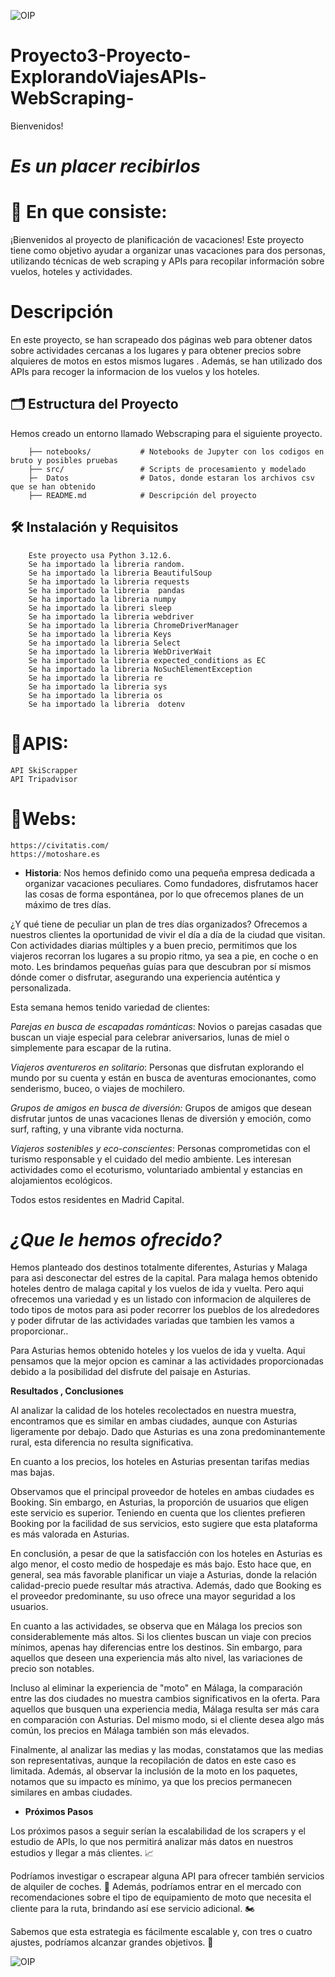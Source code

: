 ![OIP](https://github.com/user-attachments/assets/1534bc19-9221-40a8-9ead-aeca1e9e0d19)
# Proyecto3-Proyecto-ExplorandoViajesAPIs-WebScraping-


Bienvenidos! 

# *Es un placer recibirlos*


# 📝 En que consiste:

¡Bienvenidos al proyecto de planificación de vacaciones! Este proyecto tiene como objetivo ayudar a organizar unas vacaciones para dos personas, utilizando técnicas de web scraping y APIs para recopilar información sobre vuelos, hoteles y actividades.

# Descripción

En este proyecto, se han scrapeado dos páginas web para obtener datos sobre actividades cercanas a los lugares y para obtener precios sobre alquieres de motos en estos mismos lugares . Además, se han utilizado dos APIs para recoger la informacion de los vuelos y los hoteles.


## 🗂️ Estructura del Proyecto
Hemos creado un entorno llamado Webscraping para el siguiente proyecto.

        ├── notebooks/           # Notebooks de Jupyter con los codigos en bruto y posibles pruebas
        ├── src/                 # Scripts de procesamiento y modelado
        ├─  Datos                # Datos, donde estaran los archivos csv que se han obtenido
        ├── README.md            # Descripción del proyecto
      
## 🛠️ Instalación y Requisitos
        Este proyecto usa Python 3.12.6.
        Se ha importado la libreria random.
        Se ha importado la libreria BeautifulSoup
        Se ha importado la libreria requests
        Se ha importado la libreria  pandas 
        Se ha importado la libreria numpy 
        Se ha importado la libreri sleep
        Se ha importado la libreria webdriver  
        Se ha importado la libreria ChromeDriverManager 
        Se ha importado la libreria Keys  
        Se ha importado la libreria Select  
        Se ha importado la libreria WebDriverWait
        Se ha importado la libreria expected_conditions as EC
        Se ha importado la libreria NoSuchElementException 
        Se ha importado la libreria re
        Se ha importado la libreria sys
        Se ha importado la libreria os
        Se ha importado la libreria  dotenv 


# 📝APIS:
    API SkiScrapper
    API Tripadvisor

# 📝Webs:
    https://civitatis.com/
    https://motoshare.es
 
 
- **Historia**:
Nos hemos definido como una pequeña empresa dedicada a organizar vacaciones peculiares. Como fundadores, disfrutamos hacer las cosas de forma espontánea, por lo que ofrecemos planes de un máximo de tres días.

¿Y qué tiene de peculiar un plan de tres días organizados? Ofrecemos a nuestros clientes la oportunidad de vivir el día a día de la ciudad que visitan. Con actividades diarias múltiples y a buen precio, permitimos que los viajeros recorran los lugares a su propio ritmo, ya sea a pie, en coche o en moto. Les brindamos pequeñas guías para que descubran por sí mismos dónde comer o disfrutar, asegurando una experiencia auténtica y personalizada.

Esta semana hemos tenido variedad de clientes:

*Parejas en busca de escapadas románticas*: Novios o parejas casadas que buscan un viaje especial para celebrar aniversarios, lunas de miel o simplemente para escapar de la rutina.

*Viajeros aventureros en solitario*: Personas que disfrutan explorando el mundo por su cuenta y están en busca de aventuras emocionantes, como senderismo, buceo, o viajes de mochilero.

*Grupos de amigos en busca de diversión:* Grupos de amigos que desean disfrutar juntos de unas vacaciones llenas de diversión y emoción, como surf, rafting, y una vibrante vida nocturna.

*Viajeros sostenibles y eco-conscientes*: Personas comprometidas con el turismo responsable y el cuidado del medio ambiente. Les interesan actividades como el ecoturismo, voluntariado ambiental y estancias en alojamientos ecológicos.

Todos estos residentes en Madrid Capital.

# *¿Que le hemos ofrecido?*

Hemos planteado dos destinos totalmente diferentes, Asturias y Malaga para asi desconectar del estres de la capital.
Para malaga hemos obtenido hoteles dentro de malaga capital y los vuelos de ida y vuelta. Pero aqui ofrecemos una variedad y es un listado con informacion de alquileres de todo tipos de motos para asi poder recorrer los pueblos de los alrededores y poder difrutar de las actividades variadas que tambien les vamos a proporcionar..

Para Asturias hemos obtenido hoteles y los vuelos de ida y vuelta. Aqui pensamos que la mejor opcion es caminar a las actividades proporcionadas debido a la posibilidad del disfrute del paisaje en Asturias.

**Resultados , Conclusiones**

Al analizar la calidad de los hoteles recolectados en nuestra muestra, encontramos que es similar en ambas ciudades, aunque con Asturias ligeramente por debajo. Dado que Asturias es una zona predominantemente rural, esta diferencia no resulta significativa.

En cuanto a los precios, los hoteles en Asturias presentan tarifas medias mas bajas. 

Observamos que el principal proveedor de hoteles en ambas ciudades es Booking. Sin embargo, en Asturias, la proporción de usuarios que eligen este servicio es superior. Teniendo en cuenta que los clientes prefieren Booking por la facilidad de sus servicios, esto sugiere que esta plataforma es más valorada en Asturias.

En conclusión, a pesar de que la satisfacción con los hoteles en Asturias es algo menor, el costo medio de hospedaje es más bajo. Esto hace que, en general, sea más favorable planificar un viaje a Asturias, donde la relación calidad-precio puede resultar más atractiva. Además, dado que Booking es el proveedor predominante, su uso ofrece una mayor seguridad a los usuarios.

En cuanto a las actividades, se observa que en Málaga los precios son considerablemente más altos. Si los clientes buscan un viaje con precios mínimos, apenas hay diferencias entre los destinos. Sin embargo, para aquellos que deseen una experiencia más alto nivel, las variaciones de precio son notables.

Incluso al eliminar la experiencia de "moto" en Málaga, la comparación entre las dos ciudades no muestra cambios significativos en la oferta. Para aquellos que busquen una experiencia media, Málaga resulta ser más cara en comparación con Asturias. Del mismo modo, si el cliente desea algo más común, los precios en Málaga también son más elevados.

Finalmente, al analizar las medias y las modas, constatamos que las medias son representativas, aunque la recopilación de datos en este caso es limitada. Además, al observar la inclusión de la moto en los paquetes, notamos que su impacto es mínimo, ya que los precios permanecen similares en ambas ciudades.


- **Próximos Pasos**

Los próximos pasos a seguir serían la escalabilidad de los scrapers y el estudio de APIs, lo que nos permitirá analizar más datos en nuestros estudios y llegar a más clientes. 📈

Podríamos investigar o escrapear alguna API para ofrecer también servicios de alquiler de coches. 🚗 Además, podríamos entrar en el mercado con recomendaciones sobre el tipo de equipamiento de moto que necesita el cliente para la ruta, brindando así ese servicio adicional. 🏍️

Sabemos que esta estrategia es fácilmente escalable y, con tres o cuatro ajustes, podríamos alcanzar grandes objetivos. 🌟


 

![OIP](https://github.com/user-attachments/assets/a3261f22-9193-45df-bf33-14a396dfd988)
